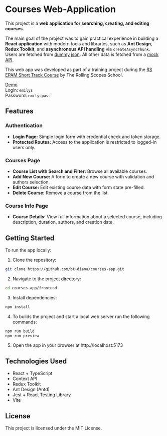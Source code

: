 # Courses Web-Application

This project is a **web application for searching, creating, and editing courses**.

The main goal of the project was to gain practical experience in building a **React application** with modern tools and libraries, such as **Ant Design**, **Redux Toolkit**, and **asynchronous API handling** via `createAsyncThunk`. Users are fetched from [dummy json](https://dummyjson.com/docs/auth). All other data is fetched from a [mock API](https://mockapi.io/).

This web app was developed as part of a training project during the [RS EPAM Short Track Course](https://pr755.rs.school/courses/short-track) by The Rolling Scopes School.

[Demo](https://fanciful-wisp-7ee5e5.netlify.app/)  
Login: `emilys`  
Password: `emilyspass`

## Features

### Authentication
- **Login Page:** Simple login form with credential check and token storage.
- **Protected Routes:** Access to the application is restricted to logged-in users only.

### Courses Page
- **Course List with Search and Filter:** Browse all available courses.
- **Add New Course:** A form to create a new course with validation and authors selection.
- **Edit Course:** Edit existing course data with form state pre-filled.
- **Delete Course:** Remove a course from the list.

### Course Info Page
- **Course Details:** View full information about a selected course, including description, duration, authors, and creation date.

## Getting Started

To run the app locally:

1. Clone the repository:
  
  ```bash
  git clone https://github.com/bt-diana/courses-app.git
  ```

2. Navigate to the project directory:

  ```bash
  cd courses-app/frontend
  ```

3. Install dependencies:

  ```bash
  npm install
  ```

4. To builds the project and start a local web server run the following commands:

  ```bash
  npm run build
  npm run preview
  ```

5. Open the app in your browser at http://localhost:5173

## Technologies Used

- React + TypeScript
- Context API
- Redux Toolkit
- Ant Design (Antd)
- Jest + React Testing Library
- Vite

## License

This project is licensed under the MIT License.
